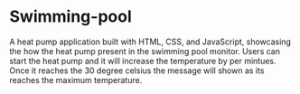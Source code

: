 # Swimming-pool
A heat pump application built with HTML, CSS, and JavaScript, showcasing the how the heat pump present in the swimming pool monitor. Users can start the heat pump and it will increase the temperature by per mintues.
Once it reaches the 30 degree celsius the message will shown as its reaches the maximum temperature.




